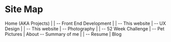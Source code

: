 # Site Map

Home (AKA Projects)
|
| -- Front End Development
        |
        | -- This website
| -- UX Design
        |
        | -- This website
| -- Photography
        |
        | -- 52 Week Challenge
        | -- Pet Pictures
|
About -- Summary of me
|
| -- Resume
|
Blog
